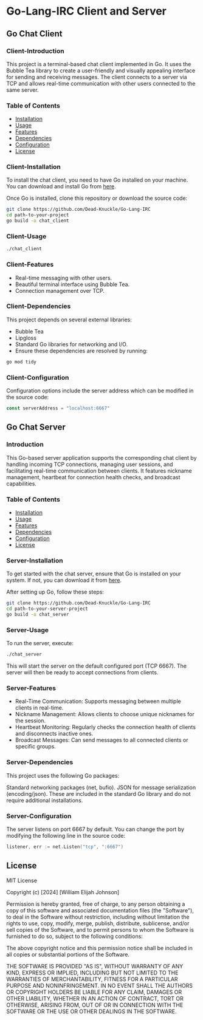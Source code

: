 # Go-Lang-IRC Client and Server

## Go Chat Client

### Client-Introduction
This project is a terminal-based chat client implemented in Go. It uses the Bubble Tea library to create a user-friendly and visually appealing interface for sending and receiving messages. The client connects to a server via TCP and allows real-time communication with other users connected to the same server.

### Table of Contents
- [Installation](#client-installation)
- [Usage](#client-usage)
- [Features](#client-features)
- [Dependencies](#client-dependencies)
- [Configuration](#client-configuration)
- [License](#license)

### Client-Installation
To install the chat client, you need to have Go installed on your machine. You can download and install Go from [here](https://golang.org/dl/).

Once Go is installed, clone this repository or download the source code:

```bash
git clone https://github.com/Dead-Knuckle/Go-Lang-IRC
cd path-to-your-project
go build -o chat_client
```

### Client-Usage
```bash
./chat_client
```

### Client-Features
- Real-time messaging with other users.
- Beautiful terminal interface using Bubble Tea.
- Connection management over TCP.

### Client-Dependencies
This project depends on several external libraries:

- Bubble Tea
- Lipgloss
- Standard Go libraries for networking and I/O.
- Ensure these dependencies are resolved by running:

```bash
go mod tidy
```

### Client-Configuration
Configuration options include the server address which can be modified in the source code:
```go
const serverAddress = "localhost:6667"
```

## Go Chat Server

### Introduction
This Go-based server application supports the corresponding chat client by handling incoming TCP connections, managing user sessions, and facilitating real-time communication between clients. It features nickname management, heartbeat for connection health checks, and broadcast capabilities.

### Table of Contents
- [Installation](#server-installation)
- [Usage](#server-usage)
- [Features](#server-features)
- [Dependencies](#server-dependencies)
- [Configuration](#server-configuration)
- [License](#license)

### Server-Installation
To get started with the chat server, ensure that Go is installed on your system. If not, you can download it from [here](https://golang.org/dl/).

After setting up Go, follow these steps:

```bash
git clone https://github.com/Dead-Knuckle/Go-Lang-IRC
cd path-to-your-server-project
go build -o chat_server
```

### Server-Usage
To run the server, execute:

```bash
./chat_server
```
This will start the server on the default configured port (TCP 6667). The server will then be ready to accept connections from clients.

### Server-Features
- Real-Time Communication: Supports messaging between multiple clients in real-time.
- Nickname Management: Allows clients to choose unique nicknames for the session.
- Heartbeat Monitoring: Regularly checks the connection health of clients and disconnects inactive ones.
- Broadcast Messages: Can send messages to all connected clients or specific groups.

###  Server-Dependencies
This project uses the following Go packages:

Standard networking packages (net, bufio).
JSON for message serialization (encoding/json).
These are included in the standard Go library and do not require additional installations.

### Server-Configuration
The server listens on port 6667 by default. You can change the port by modifying the following line in the source code:

```go
listener, err := net.Listen("tcp", ":6667")
```

## License
MIT License

Copyright (c) [2024] [William Elijah Johnson]

Permission is hereby granted, free of charge, to any person obtaining a copy
of this software and associated documentation files (the "Software"), to deal
in the Software without restriction, including without limitation the rights
to use, copy, modify, merge, publish, distribute, sublicense, and/or sell
copies of the Software, and to permit persons to whom the Software is
furnished to do so, subject to the following conditions:

The above copyright notice and this permission notice shall be included in all
copies or substantial portions of the Software.

THE SOFTWARE IS PROVIDED "AS IS", WITHOUT WARRANTY OF ANY KIND, EXPRESS OR
IMPLIED, INCLUDING BUT NOT LIMITED TO THE WARRANTIES OF MERCHANTABILITY,
FITNESS FOR A PARTICULAR PURPOSE AND NONINFRINGEMENT. IN NO EVENT SHALL THE
AUTHORS OR COPYRIGHT HOLDERS BE LIABLE FOR ANY CLAIM, DAMAGES OR OTHER
LIABILITY, WHETHER IN AN ACTION OF CONTRACT, TORT OR OTHERWISE, ARISING FROM,
OUT OF OR IN CONNECTION WITH THE SOFTWARE OR THE USE OR OTHER DEALINGS IN THE
SOFTWARE.
